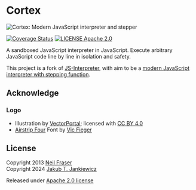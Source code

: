 # Cortex

![Cortex: Modern JavaScript interpreter and stepper](https://raw.githubusercontent.com/jcubic/cortex/refs/heads/master/assets/logo.svg)

[![Coverage Status](https://coveralls.io/repos/github/jcubic/cortex/badge.svg?branch=master&nocache=29b40d9)](https://coveralls.io/github/jcubic/cortex?branch=master)
[![LICENSE Apache 2.0](https://img.shields.io/badge/license-Apache%202.0-blue.svg)](https://github.com/jcubic/cortex/blob/master/LICENSE)

A sandboxed JavaScript interpreter in JavaScript. Execute arbitrary
JavaScript code line by line in isolation and safety.

This project is a fork of [JS-Interpreter](https://github.com/NeilFraser/JS-Interpreter),
with aim to be a
[modern JavaScript interpreter with stepping function](https://github.com/jcubic/cortex).

## Acknowledge
### Logo
* Illustration by [VectorPortal](https://www.vectorportal.com); licensed with [CC BY 4.0](https://creativecommons.org/licenses/by/4.0/)
* [Airstrip Four](https://www.dafont.com/airstrip-four.font) Font by [Vic Fieger](https://www.dafont.com/vic-fieger.d852)

## License
Copyright 2013 [Neil Fraser](https://neil.fraser.name/)<br/>
Copyright 2024 [Jakub T. Jankiewicz](https://jakub.jankiewicz.org/)

Released under [Apache 2.0 license](https://www.apache.org/licenses/LICENSE-2.0.html)
